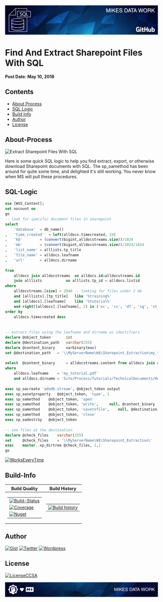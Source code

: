 ![MIKES DATA WORK GIT REPO](https://raw.githubusercontent.com/mikesdatawork/images/master/git_mikes_data_work_banner_01.png "Mikes Data Work")        

# Find And Extract Sharepoint Files With SQL
**Post Date: May 10, 2018**        


## Contents    
- [About Process](##About-Process)  
- [SQL Logic](#SQL-Logic)  
- [Build Info](#Build-Info)  
- [Author](#Author)  
- [License](#License)       

## About-Process


![Extract Sharepoint Files With SQL]( https://mikesdatawork.files.wordpress.com/2018/05/image0012.png "Extract Sharepoint File With SQL")
 
<p>Here is some quick SQL logic to help you find extract, export, or otherwise download Sharepoint documents with SQL. The sp_oamethod has been around for quite some time, and delighted it's still working. You never know when MS will pull these procedures.</p>     


## SQL-Logic
```SQL
use [WSS_Content];
set nocount on
go
-- look for specific document files in sharepoint
select
    'database'  = db_name()
,   'time_created'  = left(alldocs.timecreated, 19)
,   'kb'        = (convert(bigint,alldocstreams.size))/1024
,   'mb'        = (convert(bigint,alldocstreams.size))/1024/1024
,   'list_name' = alllists.tp_title
,   'file_name' = alldocs.leafname
,   'url'       = alldocs.dirname
 
from
    alldocs join alldocstreams  on alldocs.id=alldocstreams.id 
    join alllists           on alllists.tp_id = alldocs.listid
where
    alldocstreams.[size] > 2048 -- looking for files under 2 mb
    and [alllists].[tp_title]   like '%training%'
    and [alldocs].[leafname]    like '%tutorial%'
    and right([alldocs].[leafname], 2) in ('oc', 'cx', 'df', 'sg', 'xt')
order by
    alldocs.timecreated desc
 
 
-- extract files using the leafname and dirname as identifiers
declare @object_token       int
declare @destination_path   varchar(255)
declare @content_binary     varbinary(max)
set @destination_path   = '\\MyServerName\W$\Sharepoint_Extraction\my_tutorial.pdf'
 
select  @content_binary     = alldocstreams.content from alldocs join alldocstreams on alldocs.id = alldocstreams.id join alllists on alllists.tp_id = alldocs.listid
where  
    alldocs.leafname    = 'my_tutorial.pdf'
    and alldocs.dirname = 'Site/Process/Tutorials/TechnicalDocuments/How-To/Guides'
 
exec sp_oacreate 'adodb.stream', @object_token output
exec sp_oasetproperty   @object_token, 'type', 1
exec sp_oamethod    @object_token, 'open'
exec sp_oamethod    @object_token, 'write',     null, @content_binary
exec sp_oamethod    @object_token, 'savetofile',    null, @destination_path, 2
exec sp_oamethod    @object_token, 'close'
exec sp_oadestroy   @object_token
 
-- see files at the destination
declare @check_files    varchar(255)
set     @check_files    = '\\MyServerName\W$\Sharepoint_Extraction\'
exec    master..xp_dirtree @check_files, 1,1
go

```

[![WorksEveryTime](https://forthebadge.com/images/badges/60-percent-of-the-time-works-every-time.svg)](https://shitday.de/)

## Build-Info

| Build Quality | Build History |
|--|--|
|<table><tr><td>[![Build-Status](https://ci.appveyor.com/api/projects/status/pjxh5g91jpbh7t84?svg?style=flat-square)](#)</td></tr><tr><td>[![Coverage](https://coveralls.io/repos/github/tygerbytes/ResourceFitness/badge.svg?style=flat-square)](#)</td></tr><tr><td>[![Nuget](https://img.shields.io/nuget/v/TW.Resfit.Core.svg?style=flat-square)](#)</td></tr></table>|<table><tr><td>[![Build history](https://buildstats.info/appveyor/chart/tygerbytes/resourcefitness)](#)</td></tr></table>|

## Author

[![Gist](https://img.shields.io/badge/Gist-MikesDataWork-<COLOR>.svg)](https://gist.github.com/mikesdatawork)
[![Twitter](https://img.shields.io/badge/Twitter-MikesDataWork-<COLOR>.svg)](https://twitter.com/mikesdatawork)
[![Wordpress](https://img.shields.io/badge/Wordpress-MikesDataWork-<COLOR>.svg)](https://mikesdatawork.wordpress.com/)

   
## License
[![LicenseCCSA](https://img.shields.io/badge/License-CreativeCommonsSA-<COLOR>.svg)](https://creativecommons.org/share-your-work/licensing-types-examples/)

![Mikes Data Work](https://raw.githubusercontent.com/mikesdatawork/images/master/git_mikes_data_work_banner_02.png "Mikes Data Work")

